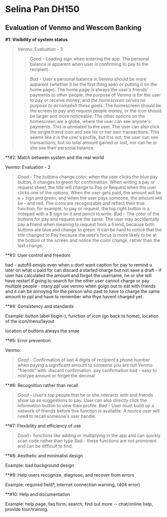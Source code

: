 # Selina Pan DH150
Evaluation of **Venmo** and **Wescom Banking**
--------------------------------------------------

__#1: Visibility of system status__
> Venmo: Evaluation - 3
>> _Good_ - Loading sign when entering the app. The personal balance is apparent when user is confirming to pay to the recipient. 
>
>> _Bad_ - User's personal balance in Venmo should be more apparent (whether it be the first thing seen or putting it on the home page). The home page is always the user's friends' payments to other people; the purpose of Venmo is for the user to pay or receive money, and _the homescreen serves no purpose to accomplish these goals_. The homescreen should be the screen to pay and request people money, or the icon should be larger and more noticeable. The other options on the homescreen are a globe, where the user can see anyone's payments. This is unrelated to the user. The user can also click the single friend icon and see his or her own transactions. This seems like it is the user's profile, but it is not; the user can see transactions, but no total amount gained or lost, nor can he or she see their personal balance. 


**#2: Match between system and the real world

Venmo: Evaluation - 2
> _Good_ - The buttons change color; when the user clicks the blue pay button, it changes to green for confirmation. When writing a pay or request sheet, the title will change to Pay or Request when the user clicks one of the options. When the user gets paid, the amount will be a + sign and green, and when the user pays someone, the amount will be - and red. The icons are recognizable and reflect their true function; for example, to pay or request, the top right button is a notepad with a $ sign on it and pencil to write. 
> _Bad_ - The color of the buttons for pay and request are the same. The user may accidentally pay a friend when meaning to request from a friend, because both buttons are blue and change to green. It can be hard to notice that the title changed to Pay because the user's focus is more likely to be at the bottom of the screen and notice the color change, rather than the text change. 

**#3: User control and freedom

bad - autofill emojis even when u dont want 
caption for pay to remind u later on what u paid for 
can discard a started charge but not save a draft - if user has calculated the amount and forgot the username, he or she will have restart if going to search for the other user
cannot charge or pay multiple people - many ppl use venmo when goign out to eat with friends and it can be annoying for the person who paid to have to charge the same amount to ppl and have to remember who thye havent charged yet.

**#4: Consistency and standards

Example: button label (login-), function of icon (go back to home), location of the icon/menu/layout

location of buttons always the smae

**#5: Error prevention

Venmo:
> _Good_ - Confirmation of last 4 digits of recipient's phone number when paying a significant amount to someone you are not Venmo "friends" with. discard confirmation. pay confirmation
bad - easy to mistype amount or forget the decimal 

**#6: Recognition rather than recall

> _Good_ - User's top people that he or she interacts with and friends show up as suggestions to pay. User can also directly click the information button to view their profile.
> _Bad_ - User must build up a network of friends before this function is available. A novice user will need to recall someone's user handle. 

**#7: Flexibility and efficiency of use

> Good - functions like adding or multiplying in the app and can quickly scan code rather than type
> Bad - these functions are not prominent and can be difficult to find. 

**#8: Aesthetic and minimalist design

Example: bad background design

**#9: Help users recognize, diagnose, and recover from errors

Example: required field*, internet connection warning, (404 error)

**#10: Help and documentation

Example: help page, faq form, search, find out more -- chat/online help, provide tour/training.

